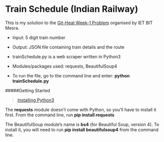 # Train Schedule (Indian Railway)

This is my solution to the [Git-Heat Week-1 Problem](https://github.com/ietbitmesra/Git-Heat/tree/master/Week-1) organised by IET BIT Mesra.

- Input: 5 digit train number
- Output: JSON file containing train details and the route

- trainSchedule.py is a web scraper written in Python3
- Modules/packages used: requests, BeautifulSoup4
- To run the file, go to the command line and enter: **python trainSchedule.py**

#####Getting Started

>[Installing Python3](https://www.commonlounge.com/discussion/59b4cc482d6c4ebab9c3653cce230955)

The **requests** module doesn’t come with Python, so you’ll have to install it first. From the command line, run **pip install requests**

The BeautifulSoup module’s name is **bs4** (for Beautiful Soup, version 4). To install it, you will need to run **pip install beautifulsoup4** from the command line.






